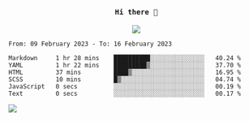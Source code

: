 <h4 align="center"><samp> Hi there 👋  </samp></h4>

<p align="center">
  
  <a href="https://github.com/bznick98">
    <img align="center" src="https://github-readme-stats.vercel.app/api?username=bznick98&&count_private=true&hide=issues,prs,contribs&show_icons=true&theme=gruvbox" />
  </a>
  
  <!--START_SECTION:waka-->

```text
From: 09 February 2023 - To: 16 February 2023

Markdown     1 hr 28 mins    ██████████░░░░░░░░░░░░░░░   40.24 %
YAML         1 hr 22 mins    █████████▒░░░░░░░░░░░░░░░   37.70 %
HTML         37 mins         ████▒░░░░░░░░░░░░░░░░░░░░   16.95 %
SCSS         10 mins         █▒░░░░░░░░░░░░░░░░░░░░░░░   04.74 %
JavaScript   0 secs          ░░░░░░░░░░░░░░░░░░░░░░░░░   00.19 %
Text         0 secs          ░░░░░░░░░░░░░░░░░░░░░░░░░   00.17 %
```

<!--END_SECTION:waka-->
  
 
</p>

![](https://visitor-badge.glitch.me/badge?page_id=bznick98.bznick98)

